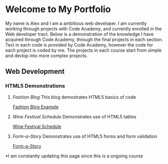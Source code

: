 # Welcome to My Portfolio

My name is Alex and I am a ambitious web developer. I am currently working through projects with Code Academy, and currently enrolled in the Web developer tract. Below is a demonstration of the knowledge I have acquired through Code Academy, through the final projects in each section. Text in each code is provided by Code Academy, however the code for each project is coded by me. The projects in each course start from simple and devlop into more complex projects.

## Web Development

### HTML5 Demonstrations

  1. *Fashion Blog*
      This blog demostrates HTML5 basics of code
      
       [Fashion Blog Example](https://williamalexmorgan.github.io/MyCodeAcademyProjects/WebDevelopment/FashionBlogExample.html)
      
  2. *Wine Festival Schedule*
      Demonstrates use of HTML5 tables
      
        [Wine Festival Schedule](https://williamalexmorgan.github.io/MyCodeAcademyProjects/WebDevelopment/WineFestival/WineFestivalScheduleExample.html)
        
   3. *Form-a-Story*
        Demonstrates use of HTML5 forms and form validation
 
         [Form-a-Story](https://williamalexmorgan.github.io/MyCodeAcademyProjects/WebDevelopment/Form-a-Story.html)
          
*I am constantly updating this page since this is a ongoing course
